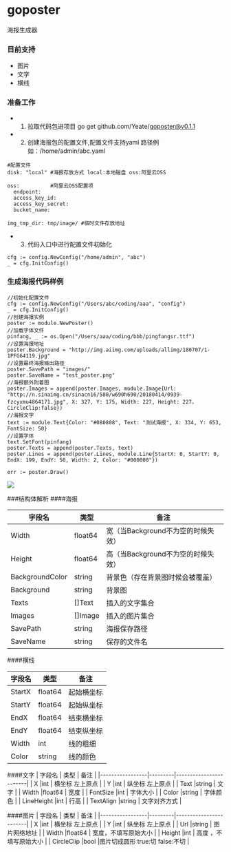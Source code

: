 # goposter
海报生成器
### 目前支持
* 图片
* 文字
* 横线

### 准备工作
* 1. 拉取代码包进项目 go get github.com/Yeate/goposter@v0.1.1
* 2. 创建海报包的配置文件,配置文件支持yaml 路径例如：/home/admin/abc.yaml 

```
#配置文件
disk: "local" #海报存放方式 local:本地磁盘 oss:阿里云OSS

oss:          #阿里云OSS配置项
  endpoint:
  access_key_id:
  access_key_secret:
  bucket_name:
  
img_tmp_dir: tmp/image/ #临时文件存放地址

```

* 3. 代码入口中进行配置文件初始化

```
cfg := config.NewConfig("/home/admin", "abc")
_ = cfg.InitConfig()
```

### 生成海报代码样例


```
//初始化配置文件
cfg := config.NewConfig("/Users/abc/coding/aaa", "config")
_ = cfg.InitConfig()
//创建海报实例
poster := module.NewPoster()
//加载字体文件
pinfang, _ := os.Open("/Users/aaa/coding/bbb/pingfangsr.ttf")
//设置海报地址
poster.Background = "http://img.aiimg.com/uploads/allimg/180707/1-1PFG64119.jpg"
//设置最终海报输出路径
poster.SavePath = "images/"
poster.SaveName = "test_poster.png"
//海报额外附着图
poster.Images = append(poster.Images, module.Image{Url: "http://n.sinaimg.cn/sinacn16/580/w690h690/20180414/0939-fzcyxmu4864171.jpg", X: 327, Y: 175, Width: 227, Height: 227，CircleClip:false})
//海报文字
text := module.Text{Color: "#080808", Text: "测试海报", X: 334, Y: 653, FontSize: 50}
//设置字体
text.SetFont(pinfang)
poster.Texts = append(poster.Texts, text)
poster.Lines = append(poster.Lines, module.Line{StartX: 0, StartY: 0, EndX: 199, EndY: 50, Width: 2, Color: "#000000"})

err := poster.Draw()
```
![](https://gitee.com/ye3245/oss/raw/master/uPic/test_poster.jpg)

###结构体解析
####海报

| 字段名             | 类型      | 备注                     |
|-----------------|---------|------------------------|
| Width           | float64 | 宽（当Background不为空的时候失效） |
| Height          | float64 | 高（当Background不为空的时候失效） |
| BackgroundColor | string  | 背景色（存在背景图时候会被覆盖）       |
| Background      | string  | 背景图                    |
| Texts           | []Text  | 插入的文字集合                |
| Images          | []Image | 插入的图片集合                |
| SavePath        | string  | 海报保存路径                 |
| SaveName        | string  | 保存的文件名                 |

####横线

| 字段名             | 类型      | 备注                     |
|-----------------|---------|------------------------|
| StartX           | float64 | 起始横坐标 |
| StartY          | float64 | 起始纵坐标 |
| EndX | float64  | 结束横坐标       |
| EndY      | float64  | 结束纵坐标                    |
| Width           | int  | 线的粗细                |
| Color          | string | 线的颜色                |

####文字
| 字段名             | 类型      | 备注                     |
|-----------------|---------|------------------------|
| X           |int | 横坐标 左上原点 |
| Y          |int | 纵坐标 左上原点 |
| Text |string  | 文字       |
| Width      |float64  | 宽度                   |
| FontSize           |int  | 字体大小                |
| Color          |string | 字体颜色               |
| LineHeight        |int  | 行高                 |
| TextAlign        |string  | 文字对齐方式                 |


####图片
| 字段名             | 类型      | 备注                     |
|-----------------|---------|------------------------|
| X           |int | 横坐标 左上原点 |
| Y          |int | 纵坐标 左上原点 |
| Url |string  | 图片网络地址       |
| Width      |float64  | 宽度，不填写原始大小                   |
| Height           |int  | 高度    ，不填写原始大小           |
| CircleClip           |bool  |图片切成圆形 true:切 false:不切           |





